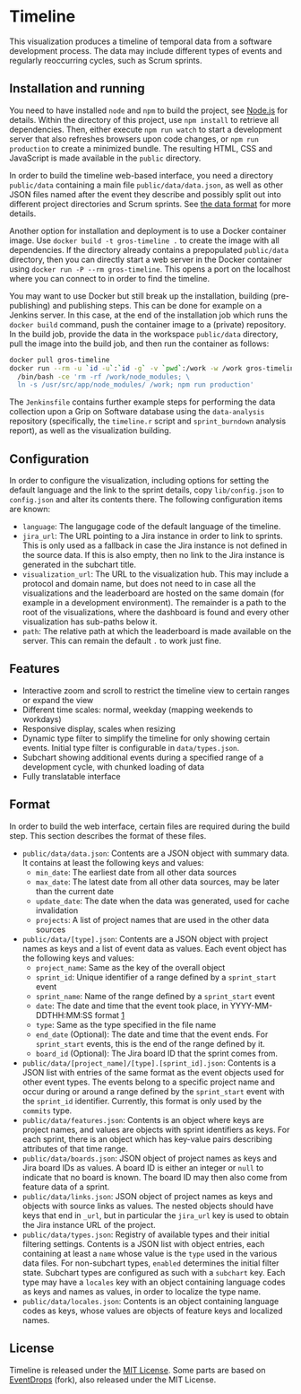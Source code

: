 # Timeline

This visualization produces a timeline of temporal data from a software 
development process. The data may include different types of events and 
regularly reoccurring cycles, such as Scrum sprints.

## Installation and running

You need to have installed `node` and `npm` to build the project, see 
[Node.js](https://nodejs.org/) for details. Within the directory of this 
project, use `npm install` to retrieve all dependencies. Then, either execute 
`npm run watch` to start a development server that also refreshes browsers upon 
code changes, or `npm run production` to create a minimized bundle. The 
resulting HTML, CSS and JavaScript is made available in the `public` directory.

In order to build the timeline web-based interface, you need a directory 
`public/data` containing a main file `public/data/data.json`, as well as other 
JSON files named after the event they describe and possibly split out into 
different project directories and Scrum sprints. See [the data format](#format) 
for more details.

Another option for installation and deployment is to use a Docker container 
image. Use `docker build -t gros-timeline .` to create the image with all 
dependencies. If the directory already contains a prepopulated `public/data` 
directory, then you can directly start a web server in the Docker container 
using `docker run -P --rm gros-timeline`. This opens a port on the localhost 
where you can connect to in order to find the timeline.

You may want to use Docker but still break up the installation, building 
(pre-publishing) and publishing steps. This can be done for example on 
a Jenkins server. In this case, at the end of the installation job which runs 
the `docker build` command, push the container image to a (private) repository. 
In the build job, provide the data in the workspace `public/data` directory, 
pull the image into the build job, and then run the container as follows:

```sh
docker pull gros-timeline
docker run --rm -u `id -u`:`id -g` -v `pwd`:/work -w /work gros-timeline \
  /bin/bash -ce 'rm -rf /work/node_modules; \
  ln -s /usr/src/app/node_modules/ /work; npm run production'
```

The `Jenkinsfile` contains further example steps for performing the data 
collection upon a Grip on Software database using the `data-analysis` 
repository (specifically, the `timeline.r` script and `sprint_burndown` 
analysis report), as well as the visualization building.

## Configuration

In order to configure the visualization, including options for setting the 
default language and the link to the sprint details, copy `lib/config.json` to 
`config.json` and alter its contents there. The following configuration items 
are known:

- `language`: The langugage code of the default language of the timeline.
- `jira_url`: The URL pointing to a Jira instance in order to link to sprints. 
  This is only used as a fallback in case the Jira instance is not defined in 
  the source data. If this is also empty, then no link to the Jira instance is 
  generated in the subchart title.
- `visualization_url`: The URL to the visualization hub. This may include 
  a protocol and domain name, but does not need to in case all the 
  visualizations and the leaderboard are hosted on the same domain (for example 
  in a development environment). The remainder is a path to the root of the 
  visualizations, where the dashboard is found and every other visualization 
  has sub-paths below it.
- `path`: The relative path at which the leaderboard is made available on the 
  server. This can remain the default `.` to work just fine.

## Features

- Interactive zoom and scroll to restrict the timeline view to certain ranges 
  or expand the view
- Different time scales: normal, weekday (mapping weekends to workdays)
- Responsive display, scales when resizing
- Dynamic type filter to simplify the timeline for only showing certain events. 
  Initial type filter is configurable in `data/types.json`.
- Subchart showing additional events during a specified range of a development 
  cycle, with chunked loading of data
- Fully translatable interface

## Format

In order to build the web interface, certain files are required during the 
build step. This section describes the format of these files.

- `public/data/data.json`: Contents are a JSON object with summary data. It 
  contains at least the following keys and values:
  - `min_date`: The earliest date from all other data sources
  - `max_date`: The latest date from all other data sources, may be later than 
    the current date
  - `update_date`: The date when the data was generated, used for cache 
    invalidation
  - `projects`: A list of project names that are used in the other data sources
- `public/data/[type].json`: Contents are a JSON object with project names as 
  keys and a list of event data as values. Each event object has the following 
  keys and values:
  - `project_name`: Same as the key of the overall object
  - `sprint_id`: Unique identifier of a range defined by a `sprint_start` event
  - `sprint_name`: Name of the range defined by a `sprint_start` event
  - `date`: The date and time that the event took place, in YYYY-MM-DDTHH:MM:SS
    format [1](http://www.ecma-international.org/ecma-262/5.1/#sec-15.9.1.15)
  - `type`: Same as the type specified in the file name
  - `end_date` (Optional): The date and time that the event ends. For 
    `sprint_start` events, this is the end of the range defined by it.
  - `board_id` (Optional): The Jira board ID that the sprint comes from.
- `public/data/[project_name]/[type].[sprint_id].json`: Contents is a JSON list 
  with entries of the same format as the event objects used for other event 
  types. The events belong to a specific project name and occur during or 
  around a range defined by the `sprint_start` event with the `sprint_id` 
  identifier. Currently, this format is only used by the `commits` type.
- `public/data/features.json`: Contents is an object where keys are project 
  names, and values are objects with sprint identifiers as keys. For each 
  sprint, there is an object which has key-value pairs describing attributes of 
  that time range.
- `public/data/boards.json`: JSON object of project names as keys and Jira 
  board IDs as values. A board ID is either an integer or `null` to indicate 
  that no board is known. The board ID may then also come from feature data of 
  a sprint.
- `public/data/links.json`: JSON object of project names as keys and objects 
  with source links as values. The nested objects should have keys that end in 
  `_url`, but in particular the `jira_url` key is used to obtain the Jira 
  instance URL of the project.
- `public/data/types.json`: Registry of available types and their initial 
  filtering settings. Contents is a JSON list with object entries, each 
  containing at least a `name` whose value is the `type` used in the various 
  data files. For non-subchart types, `enabled` determines the initial filter 
  state. Subchart types are configured as such with a `subchart` key. Each type 
  may have a `locales` key with an object containing language codes as keys and 
  names as values, in order to localize the type name.
- `public/data/locales.json`: Contents is an object containing language codes 
  as keys, whose values are objects of feature keys and localized names.

## License

Timeline is released under the [MIT 
License](https://opensource.org/licenses/MIT). Some parts are based on 
[EventDrops](https://github.com/lhelwerd/EventDrops) (fork), also released 
under the MIT License.
